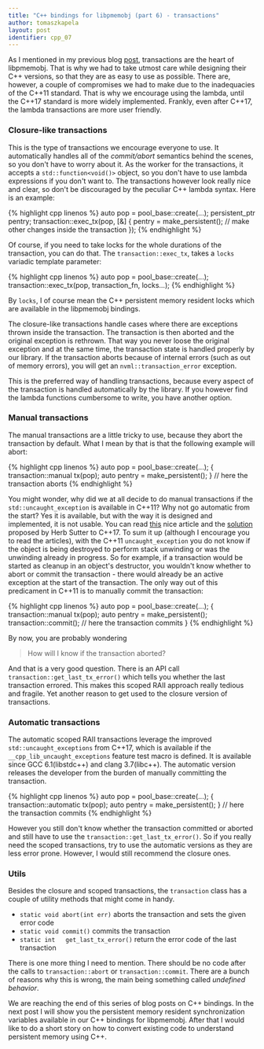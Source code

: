 ```yaml
---
title: "C++ bindings for libpmemobj (part 6) - transactions"
author: tomaszkapela
layout: post
identifier: cpp_07
---
```


As I mentioned in my previous blog [post][b31a2ae5], transactions are the heart
of libpmemobj. That is why we had to take utmost care while designing their
C++ versions, so that they are as easy to use as possible. There are, however, a
couple of compromises we had to make due to the inadequacies of the C++11
standard. That is why we encourage using the lambda, until the C++17 standard is
more widely implemented. Frankly, even after C++17, the lambda transactions are
more user friendly.

### Closure-like transactions

This is the type of transactions we encourage everyone to use. It automatically
handles all of the _commit/abort_ semantics behind the scenes, so you don't have
to worry about it. As the worker for the transactions, it accepts a
`std::function<void()>` object, so you don't have to use lambda expressions if
you don't want to. The transactions however look really nice and clear, so don't
be discouraged by the peculiar C++ lambda syntax. Here is an example:

{% highlight cpp linenos %}
auto pop = pool_base::create(...);
persistent_ptr<entry> pentry;
transaction::exec_tx(pop, [&] {
  pentry = make_persistent<entry>();
  // make other changes inside the transaction
});
{% endhighlight %}

Of course, if you need to take locks for the whole durations of the transaction,
you can do that. The `transaction::exec_tx`, takes a `locks` variadic template
parameter:

{% highlight cpp linenos %}
auto pop = pool_base::create(...);
transaction::exec_tx(pop, transaction_fn, locks...);
{% endhighlight %}

By `locks`, I of course mean the C++ persistent memory resident locks which
are available in the libpmemobj bindings.

The closure-like transactions handle cases where there are exceptions thrown
inside the transaction. The transaction is then aborted and the original
exception is rethrown. That way you never loose the original exception and at
the same time, the transaction state is handled properly by our library. If the
transaction aborts because of internal errors (such as out of memory errors),
you will get an `nvml::transaction_error` exception.

This is the preferred way of handling transactions, because every aspect of the
transaction is handled automatically by the library. If you however find the
lambda functions cumbersome to write, you have another option.

### Manual transactions

The manual transactions are a little tricky to use, because they abort the
transaction by default. What I mean by that is that the following example will
abort:

{% highlight cpp linenos %}
auto pop = pool_base::create(...);
{
  transaction::manual tx(pop);
  auto pentry = make_persistent<entry>();
} // here the transaction aborts
{% endhighlight %}

You might wonder, why did we at all decide to do manual transactions if the
`std::uncaught_exception` is available in C++11? Why not go automatic from the
start? Yes it is available, but with the way it is designed and implemented, it
is not usable. You can read [this][55cd0734] nice article and the
[solution][b54915a7] proposed by Herb Sutter to C++17. To sum it up (although
I encourage you to read the articles), with the C++11 `uncaught_exception`
you do not know if the object is being destroyed to perform stack unwinding or
was the unwinding already in progress. So for example, if a transaction would
be started as cleanup in an object's destructor, you wouldn't know whether to
abort or commit the transaction - there would already be an active exception
at the start of the transaction. The only way out of this predicament in C++11
is to manually commit the transaction:

{% highlight cpp linenos %}
auto pop = pool_base::create(...);
{
  transaction::manual tx(pop);
  auto pentry = make_persistent<entry>();
  transaction::commit(); // here the transaction commits
}
{% endhighlight %}

By now, you are probably wondering

>How will I know if the transaction aborted?

And that is a very good question. There is an API call
`transaction::get_last_tx_error()` which tells you whether the last transaction
errored. This makes this scoped RAII approach really tedious and fragile. Yet
another reason to get used to the closure version of transactions.

### Automatic transactions

The automatic scoped RAII transactions leverage the improved
`std::uncaught_exceptions` from C++17, which is available if the
`__cpp_lib_uncaught_exceptions` feature test macro is defined. It is available
since GCC 6.1(libstdc++) and clang 3.7(libc++). The automatic version releases
the developer from the burden of manually committing the transaction.

{% highlight cpp linenos %}
auto pop = pool_base::create(...);
{
  transaction::automatic tx(pop);
  auto pentry = make_persistent<entry>();
} // here the transaction commits
{% endhighlight %}

However you still don't know whether the transaction committed or aborted and
still have to use the `transaction::get_last_tx_error()`. So if you really need
the scoped transactions, try to use the automatic versions as they are less
error prone. However, I would still recommend the closure ones.

### Utils

Besides the closure and scoped transactions, the `transaction` class has a
couple of utility methods that might come in handy.

- `static void abort(int err)` aborts the transaction and sets the given error
code
- `static void commit()` commits the transaction
- `static int	get_last_tx_error()` return the error code of the last transaction

There is one more thing I need to mention. There should be no code after the
calls to `transaction::abort` or `transaction::commit`. There are a bunch of
reasons why this is wrong, the main being something called *undefined behavior*.

We are reaching the end of this series of blog posts on C++ bindings. In the
next post I will show you the persistent memory resident synchronization
variables available in our C++ bindings for libpmemobj. After that I would like
to do a short story on how to convert existing code to understand persistent
memory using C++.

[b31a2ae5]: http://pmem.io/2016/05/19/cpp-06.html "make_persistent"
[55cd0734]: http://www.gotw.ca/gotw/047.htm "uncaught_exception"
[b54915a7]: https://isocpp.org/files/papers/N4152.pdf "uncaught_exceptions"

